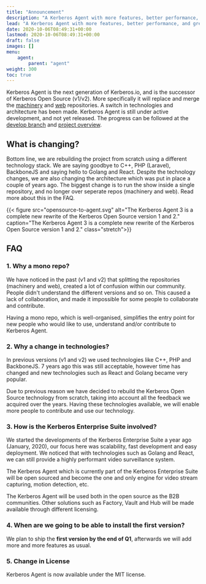 ```yaml
---
title: "Announcement"
description: "A Kerberos Agent with more features, better performance, and great UX."
lead: "A Kerberos Agent with more features, better performance, and great UX."
date: 2020-10-06T08:49:31+00:00
lastmod: 2020-10-06T08:49:31+00:00
draft: false
images: []
menu:
    agent:
        parent: "agent"
weight: 300
toc: true
---
```


Kerberos Agent is the next generation of Kerberos.io, and is the successor of Kerberos Open Source (v1/v2). More specifically it will replace and merge the [machinery](https://github.com/kerberos-io/machinery) and [web](https://github.com/kerberos-io/web) repositories. A switch in technologies and architecture has been made. Kerberos Agent is still under active development, and not yet released. The progress can be followed at the [develop branch](https://github.com/kerberos-io/opensource/tree/develop) and [project overview](https://github.com/kerberos-io/opensource/projects/1).

## What is changing?

Bottom line, we are rebuilding the project from scratch using a different technology stack. We are saying goodbye to C++, PHP (Laravel), BackboneJS and saying hello to Golang and React. Despite the technology changes, we are also changing the architecture which was put in place a couple of years ago. The biggest change is to run the show inside a single repository, and no longer over seperate repos (machinery and web). Read more about this in the FAQ.

{{< figure src="opensource-to-agent.svg" alt="The Kerberos Agent 3 is a complete new rewrite of the Kerberos Open Source version 1 and 2." caption="The Kerberos Agent 3 is a complete new rewrite of the Kerberos Open Source version 1 and 2." class="stretch">}}

## FAQ

### 1. Why a mono repo?

We have noticed in the past (v1 and v2) that splitting the repositories (machinery and web), created a lot of confusion within our community. People didn't understand the different versions and so on. This caused a lack of collaboration, and made it impossible for some people to collaborate and contribute.

Having a mono repo, which is well-organised, simplifies the entry point for new people who would like to use, understand and/or contribute to Kerberos Agent.

### 2. Why a change in technologies?

In previous versions (v1 and v2) we used technologies like C++, PHP and BackboneJS. 7 years ago this was still acceptable, however time has changed and new technologies such as React and Golang became very popular.

Due to previous reason we have decided to rebuild the Kerberos Open Source technology from scratch, taking into account all the feedback we acquired over the years. Having these technologies available, we will enable more people to contribute and use our technology.

### 3. How is the Kerberos Enterprise Suite involved?

We started the developments of the Kerberos Enterprise Suite a year ago (January, 2020), our focus here was scalability, fast development and easy deployment. We noticed that with technologies such as Golang and React, we can still provide a highly performant video surveillance system.

The Kerberos Agent which is currently part of the Kerberos Enterprise Suite will be open sourced and become the one and only engine for video stream capturing, motion detection, etc.

The Kerberos Agent will be used both in the open source as the B2B communities. Other solutions such as Factory, Vault and Hub will be made available through different licensing.

### 4. When are we going to be able to install the first version?

We plan to ship the **first version by the end of Q1**, afterwards we will add more and more features as usual.


### 5. Change in License

Kerberos Agent is now available under the MIT license.
